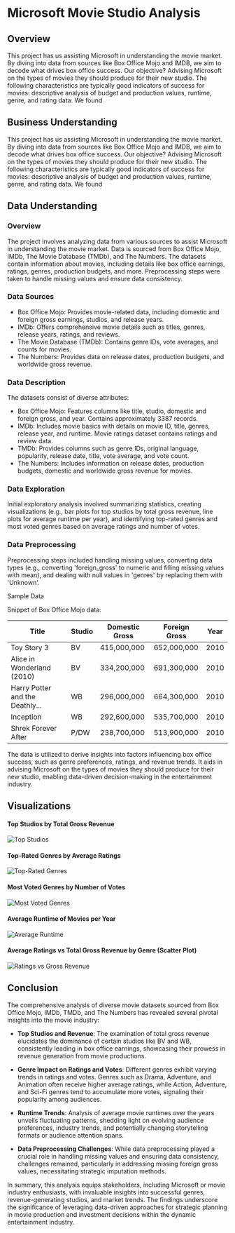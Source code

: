 # Microsoft Movie Studio Analysis

## Overview
This project has us assisting Microsoft in understanding the movie market. By diving into data from sources like Box Office Mojo and IMDB, we aim to decode what drives box office success. Our objective? Advising Microsoft on the types of movies they should produce for their new studio. The following characteristics are typically good indicators of success for movies: descriptive analysis of budget and production values, runtime, genre, and rating data. We found

## Business Understanding
This project has us assisting Microsoft in understanding the movie market. By diving into data from sources like Box Office Mojo and IMDB, we aim to decode what drives box office success. Our objective? Advising Microsoft on the types of movies they should produce for their new studio. The following characteristics are typically good indicators of success for movies: descriptive analysis of budget and production values, runtime, genre, and rating data. We found

## Data Understanding
### Overview

The project involves analyzing data from various sources to assist Microsoft in understanding the movie market. Data is sourced from Box Office Mojo, IMDb, The Movie Database (TMDb), and The Numbers. The datasets contain information about movies, including details like box office earnings, ratings, genres, production budgets, and more. Preprocessing steps were taken to handle missing values and ensure data consistency.

### Data Sources

- Box Office Mojo: Provides movie-related data, including domestic and foreign gross earnings, studios, and release years.
- IMDb: Offers comprehensive movie details such as titles, genres, release years, ratings, and reviews.
- The Movie Database (TMDb): Contains genre IDs, vote averages, and counts for movies.
- The Numbers: Provides data on release dates, production budgets, and worldwide gross revenue.
### Data Description

The datasets consist of diverse attributes:

+ Box Office Mojo: Features columns like title, studio, domestic and foreign gross, and year. Contains approximately 3387 records.
+ IMDb: Includes movie basics with details on movie ID, title, genres, release year, and runtime. Movie ratings dataset contains ratings and review data.
+ TMDb: Provides columns such as genre IDs, original language, popularity, release date, title, vote average, and vote count.
+ The Numbers: Includes information on release dates, production budgets, domestic and worldwide gross revenue for movies.
### Data Exploration

Initial exploratory analysis involved summarizing statistics, creating visualizations (e.g., bar plots for top studios by total gross revenue, line plots for average runtime per year), and identifying top-rated genres and most voted genres based on average ratings and number of votes.

### Data Preprocessing

Preprocessing steps included handling missing values, converting data types (e.g., converting 'foreign_gross' to numeric and filling missing values with mean), and dealing with null values in 'genres' by replacing them with 'Unknown'.

 Sample Data 

Snippet of Box Office Mojo data:

| Title                             | Studio | Domestic Gross | Foreign Gross | Year |
|-----------------------------------|--------|----------------|---------------|------|
| Toy Story 3                       | BV     | 415,000,000    | 652,000,000   | 2010 |
| Alice in Wonderland (2010)        | BV     | 334,200,000    | 691,300,000   | 2010 |
| Harry Potter and the Deathly...   | WB     | 296,000,000    | 664,300,000   | 2010 |
| Inception                         | WB     | 292,600,000    | 535,700,000   | 2010 |
| Shrek Forever After               | P/DW   | 238,700,000    | 513,900,000   | 2010 |


The data is utilized to derive insights into factors influencing box office success, such as genre preferences, ratings, and revenue trends. It aids in advising Microsoft on the types of movies they should produce for their new studio, enabling data-driven decision-making in the entertainment industry.

## Visualizations

#### Top Studios by Total Gross Revenue
![Top Studios](link_to_image)

#### Top-Rated Genres by Average Ratings
![Top-Rated Genres](link_to_image)

#### Most Voted Genres by Number of Votes
![Most Voted Genres](link_to_image)

#### Average Runtime of Movies per Year
![Average Runtime](link_to_image)

#### Average Ratings vs Total Gross Revenue by Genre (Scatter Plot)
![Ratings vs Gross Revenue](link_to_image)

## Conclusion

The comprehensive analysis of diverse movie datasets sourced from Box Office Mojo, IMDb, TMDb, and The Numbers has revealed several pivotal insights into the movie industry:

- **Top Studios and Revenue**: The examination of total gross revenue elucidates the dominance of certain studios like BV and WB, consistently leading in box office earnings, showcasing their prowess in revenue generation from movie productions.

- **Genre Impact on Ratings and Votes**: Different genres exhibit varying trends in ratings and votes. Genres such as Drama, Adventure, and Animation often receive higher average ratings, while Action, Adventure, and Sci-Fi genres tend to accumulate more votes, signaling their popularity among audiences.

- **Runtime Trends**: Analysis of average movie runtimes over the years unveils fluctuating patterns, shedding light on evolving audience preferences, industry trends, and potentially changing storytelling formats or audience attention spans.

- **Data Preprocessing Challenges**: While data preprocessing played a crucial role in handling missing values and ensuring data consistency, challenges remained, particularly in addressing missing foreign gross values, necessitating strategic imputation methods.

In summary, this analysis equips stakeholders, including Microsoft or movie industry enthusiasts, with invaluable insights into successful genres, revenue-generating studios, and market trends. The findings underscore the significance of leveraging data-driven approaches for strategic planning in movie production and investment decisions within the dynamic entertainment industry.
